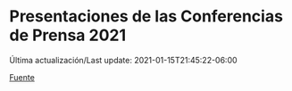 # Presentaciones de las Conferencias de Prensa 2021

Última actualización/Last update: 2021-01-15T21:45:22-06:00

 [Fuente](https://www.gob.mx/salud/documentos/presentaciones-de-las-conferencias-de-prensa-2021)
